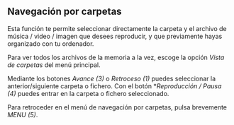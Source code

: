## Navegación por carpetas

Esta función te permite seleccionar directamente la carpeta y el archivo de música / video / imagen que desees reproducir, y que previamente hayas organizado con tu ordenador.

Para ver todos los archivos de la memoria a la vez, escoge la opción *Vista de carpetas* del menú principal.

Mediante los botones *Avance (3)* o *Retroceso (1)* puedes seleccionar la anterior/siguiente carpeta o fichero. Con el botón **Reproducción / Pausa (4)* puedes entrar en la carpeta o fichero seleccionado.

Para retroceder en el menú de navegación por carpetas, pulsa brevemente *MENU (5)*.



